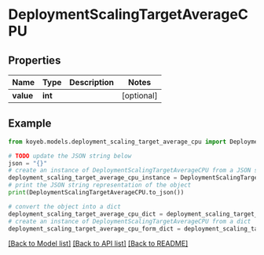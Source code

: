 # DeploymentScalingTargetAverageCPU


## Properties

Name | Type | Description | Notes
------------ | ------------- | ------------- | -------------
**value** | **int** |  | [optional] 

## Example

```python
from koyeb.models.deployment_scaling_target_average_cpu import DeploymentScalingTargetAverageCPU

# TODO update the JSON string below
json = "{}"
# create an instance of DeploymentScalingTargetAverageCPU from a JSON string
deployment_scaling_target_average_cpu_instance = DeploymentScalingTargetAverageCPU.from_json(json)
# print the JSON string representation of the object
print(DeploymentScalingTargetAverageCPU.to_json())

# convert the object into a dict
deployment_scaling_target_average_cpu_dict = deployment_scaling_target_average_cpu_instance.to_dict()
# create an instance of DeploymentScalingTargetAverageCPU from a dict
deployment_scaling_target_average_cpu_form_dict = deployment_scaling_target_average_cpu.from_dict(deployment_scaling_target_average_cpu_dict)
```
[[Back to Model list]](../README.md#documentation-for-models) [[Back to API list]](../README.md#documentation-for-api-endpoints) [[Back to README]](../README.md)


